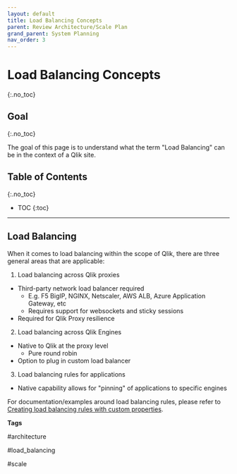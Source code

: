 ```yaml
---
layout: default
title: Load Balancing Concepts
parent: Review Architecture/Scale Plan
grand_parent: System Planning
nav_order: 3
---
```


# Load Balancing Concepts
{:.no_toc}

## Goal
{:.no_toc}

The goal of this page is to understand what the term "Load Balancing" can be in the context of a Qlik site.

## Table of Contents
{:.no_toc}

* TOC
{:toc}

-------------------------

## Load Balancing

When it comes to load balancing within the scope of Qlik, there are three general areas that are applicable:

1. Load balancing across Qlik proxies
  - Third-party network load balancer required
    - E.g. F5 BigIP, NGINX, Netscaler, AWS ALB, Azure Application Gateway, etc
    - Requires support for websockets and sticky sessions
  - Required for Qlik Proxy resilience
2. Load balancing across Qlik Engines
  - Native to Qlik at the proxy level
    - Pure round robin
  - Option to plug in custom load balancer
3. Load balancing rules for applications
  - Native capability allows for "pinning" of applications to specific engines

For documentation/examples around load balancing rules, please refer to [Creating load balancing rules with custom properties](https://help.qlik.com/en-US/sense-admin/Subsystems/DeployAdministerQSE/Content/Sense_DeployAdminister/QSEoW/Administer_QSEoW/Managing_QSEoW/create-load-balancing-rules-with-custom-properties.htm).

**Tags**

#architecture

#load_balancing

#scale

&nbsp;